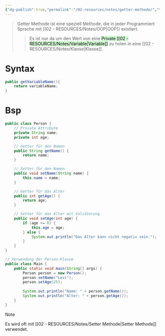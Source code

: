 ```yaml
---
{"dg-publish":true,"permalink":"/02-resources/notes/getter-methode/","tags":["code/OOP","code/java"],"noteIcon":"","updated":"2025-07-12T13:31:41.000+02:00"}
---
```


>Getter Methode ist eine speziell Methode, die in jeder Programmiert Sprache mit [[02 - RESOURCES/Notes/OOP\|OOP]] existiert.
>>Es ist nur da um den Wert von eine <mark style="background: #BBFABBA6;">Private [[02 - RESOURCES/Notes/Variable\|Variable]]</mark> zu holen in eine [[02 - RESOURCES/Notes/Klasse\|Klasse]].

# Syntax
```java
public getVariableName(){
	return variableName;
}
```

# Bsp
```java
public class Person {
    // Private Attribute
    private String name;
    private int age;

    // Getter für den Namen
    public String getName() {
        return name;
    }

    // Setter für den Namen
    public void setName(String name) {
        this.name = name;
    }

    // Getter für das Alter
    public int getAge() {
        return age;
    }

    // Setter für das Alter mit Validierung
    public void setAge(int age) {
        if (age >= 0) {
            this.age = age;
        } else {
            System.out.println("Das Alter kann nicht negativ sein.");
        }
    }
}

// Verwendung der Person-Klasse
public class Main {
    public static void main(String[] args) {
        Person person = new Person();
        person.setName("Levi");
        person.setAge(25);
        
        System.out.println("Name: " + person.getName());
        System.out.println("Alter: " + person.getAge());
    }
}
```

>[!note] 
>Es wird oft mit [[02 - RESOURCES/Notes/Setter Methode\|Setter Methode]] verwendet.